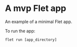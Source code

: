 # A mvp Flet app

An example of a minimal Flet app.

To run the app:

```
flet run [app_directory]
```